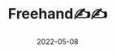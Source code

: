 ---
weight: 6
images:
- /images/folder/2022-05-08_10-52-58_UTC_1.jpg
- /images/folder/2022-05-08_10-52-58_UTC_2.jpg
title: Freehand✍️✍️
date: 2022-05-08
hideTitle: true
hideExif: true
tags:
- archive # all posts
- tattoo
- gallery
---